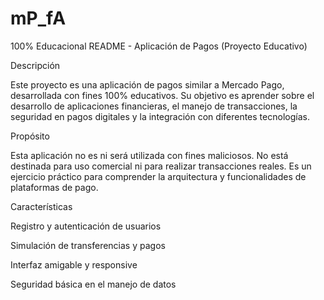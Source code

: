 # mP_fA
100% Educacional
README - Aplicación de Pagos (Proyecto Educativo)

Descripción

Este proyecto es una aplicación de pagos similar a Mercado Pago, desarrollada con fines 100% educativos. Su objetivo es aprender sobre el desarrollo de aplicaciones financieras, el manejo de transacciones, la seguridad en pagos digitales y la integración con diferentes tecnologías.

Propósito

Esta aplicación no es ni será utilizada con fines maliciosos. No está destinada para uso comercial ni para realizar transacciones reales. Es un ejercicio práctico para comprender la arquitectura y funcionalidades de plataformas de pago.

Características

Registro y autenticación de usuarios

Simulación de transferencias y pagos

Interfaz amigable y responsive

Seguridad básica en el manejo de datos
